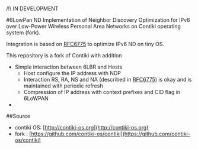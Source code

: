 /!\ IN DEVELOPMENT

#6LowPan ND
Implementation of Neighbor Discovery Optimization for IPv6 over Low-Power 
Wireless Personal Area Networks on Contiki operating system (fork).

Integration is based on [RFC6775](http://tools.ietf.org/html/rfc6775) to optimize IPv6 ND on tiny OS.

This repository is a fork of Contiki with addition
* Simple interaction between 6LBR and Hosts	
	* Host configure the IP address with NDP	
	* Interaction RS, RA, NS and NA (described in [RFC6775](http://tools.ietf.org/html/rfc6775)) is okay and is maintained with periodic refresh
	* Compression of IP address with context prefixes and CID flag in 6LoWPAN
* 

##Source
* contiki OS: [http://contiki-os.org](http://contiki-os.org)
* fork : [https://github.com/contiki-os/contiki](https://github.com/contiki-os/contiki)
